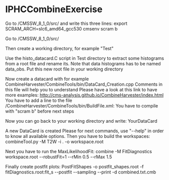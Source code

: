 # IPHCCombineExercise

Go to /CMSSW_8_1_0/src/ and write this three lines:
export SCRAM_ARCH=slc6_amd64_gcc530
cmsenv
scram b

Go to /CMSSW_8_1_0/src/

Then create a working directory, for example "Test"

Use the histo_datacard.C script in Test directory to extract some histograms from a root file and rename its. Note that data histograms has to be named data_obs. Put this new root file in your working directory 

Now create a datacard with for example CombineHarvester/CombineTools/bin/DataCard_Creation.cpp
Comments in this file will help you to understand
Please have a look at this link to have more examples: http://cms-analysis.github.io/CombineHarvester/index.html
You have to add a line to the file /CombineHarvester/CombineTools/bin/BuildFile.xml: <bin file="YourDataCard.cpp" name="YourDatacard"></bin>
You have to compile with "scram b" before next steps

Now you can go back to your working directory and write: YourDataCard

A new DataCard is created
Please for next commands, use "--help" in order to know all available options.
Then you have to build the workspaces: combineTool.py -M T2W -i . -o workspace.root

Next you have to run the MaxLikelihoodFit: combine -M FitDiagnostics workspace.root --robustFit=1  --rMin 0.5 --rMax 1.5

Finally create postfit plots: PostFitShapes -o postfit_shapes.root -f fitDiagnostics.root:fit_s --postfit --sampling --print -d combined.txt.cmb